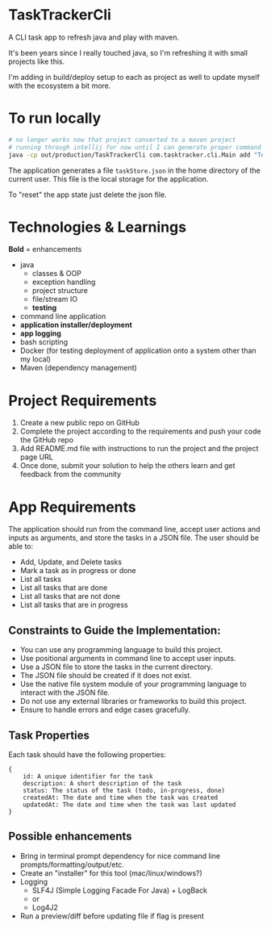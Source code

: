 # TaskTrackerCli
A CLI task app to refresh java and play with maven.

It's been years since I really touched java, so I'm refreshing it with small projects like this. 

I'm adding in build/deploy setup to each as project as well to update myself with the ecosystem a bit more.

# To run locally
```bash
# no longer works now that project converted to a maven project
# running through intellij for now until I can generate proper command for terminal without all the excess from IntelliJ
java -cp out/production/TaskTrackerCli com.tasktracker.cli.Main add "Testing a string message"
```
The application generates a file `taskStore.json` in the home directory of the current user. This file is the local storage for the application.

To "reset" the app state just delete the json file.

# Technologies & Learnings
**Bold** = enhancements

- java
  - classes & OOP
  - exception handling
  - project structure
  - file/stream IO
  - **testing**
- command line application
- **application installer/deployment**
- **app logging**
- bash scripting
- Docker (for testing deployment of application onto a system other than my local)
- Maven (dependency management)

# Project Requirements
1. Create a new public repo on GitHub
2. Complete the project according to the requirements and push your code the GitHub repo
3. Add README.md file with instructions to run the project and the project page URL
4. Once done, submit your solution to help the others learn and get feedback from the community

# App Requirements
The application should run from the command line, accept user actions and inputs as arguments, and store the tasks in a JSON file. The user should be able to:

- Add, Update, and Delete tasks
- Mark a task as in progress or done
- List all tasks
- List all tasks that are done
- List all tasks that are not done
- List all tasks that are in progress

## Constraints to Guide the Implementation:

- You can use any programming language to build this project.
- Use positional arguments in command line to accept user inputs.
- Use a JSON file to store the tasks in the current directory.
- The JSON file should be created if it does not exist.
- Use the native file system module of your programming language to interact with the JSON file.
- Do not use any external libraries or frameworks to build this project.
- Ensure to handle errors and edge cases gracefully.

## Task Properties

Each task should have the following properties:
```
{
    id: A unique identifier for the task
    description: A short description of the task
    status: The status of the task (todo, in-progress, done)
    createdAt: The date and time when the task was created
    updatedAt: The date and time when the task was last updated
}
```
## Possible enhancements
- Bring in terminal prompt dependency for nice command line prompts/formatting/output/etc.
- Create an "installer" for this tool (mac/linux/windows?)
- Logging 
  - SLF4J (Simple Logging Facade For Java) + LogBack
  - or
  - Log4J2
- Run a preview/diff before updating file if flag is present
